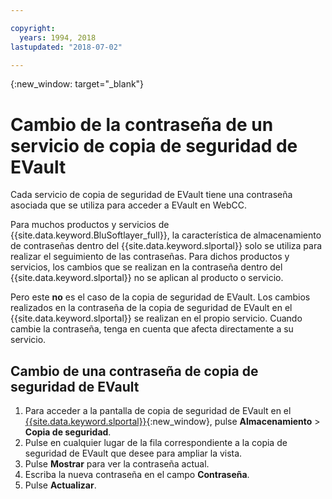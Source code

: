 ```yaml
---

copyright:
  years: 1994, 2018
lastupdated: "2018-07-02"

---
```

{:new_window: target="_blank"}

# Cambio de la contraseña de un servicio de copia de seguridad de EVault

Cada servicio de copia de seguridad de EVault tiene una contraseña asociada que se utiliza para acceder a EVault en WebCC. 

Para muchos productos y servicios de {{site.data.keyword.BluSoftlayer_full}}, la característica de almacenamiento de contraseñas dentro del {{site.data.keyword.slportal}} solo se utiliza para realizar el seguimiento de las contraseñas. Para dichos productos y servicios, los cambios que se realizan en la contraseña dentro del {{site.data.keyword.slportal}} no se aplican al producto o servicio. 

Pero este **no** es el caso de la copia de seguridad de EVault. Los cambios realizados en la contraseña de la copia de seguridad de EVault en el {{site.data.keyword.slportal}} se realizan en el propio servicio. Cuando cambie la contraseña, tenga en cuenta que afecta directamente a su servicio.

## Cambio de una contraseña de copia de seguridad de EVault

1. Para acceder a la pantalla de copia de seguridad de EVault en el [{{site.data.keyword.slportal}}](https://control.softlayer.com/){:new_window}, pulse **Almacenamiento** > **Copia de seguridad**.
2. Pulse en cualquier lugar de la fila correspondiente a la copia de seguridad de EVault que desee para ampliar la vista.
3. Pulse **Mostrar** para ver la contraseña actual.
4. Escriba la nueva contraseña en el campo **Contraseña**.
5. Pulse **Actualizar**.
